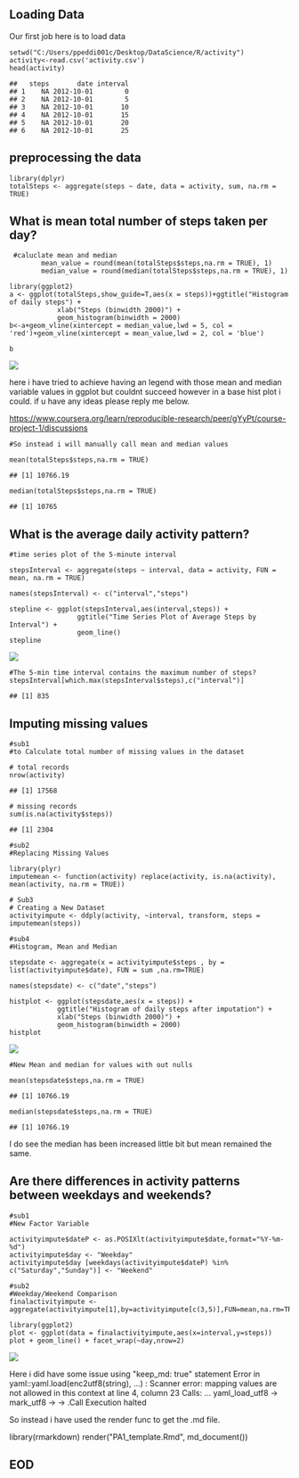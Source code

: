 Loading Data
------------

Our first job here is to load data

    setwd("C:/Users/ppeddi001c/Desktop/DataScience/R/activity")
    activity<-read.csv('activity.csv')
    head(activity)

    ##   steps       date interval
    ## 1    NA 2012-10-01        0
    ## 2    NA 2012-10-01        5
    ## 3    NA 2012-10-01       10
    ## 4    NA 2012-10-01       15
    ## 5    NA 2012-10-01       20
    ## 6    NA 2012-10-01       25

preprocessing the data
----------------------

    library(dplyr)
    totalSteps <- aggregate(steps ~ date, data = activity, sum, na.rm = TRUE)

What is mean total number of steps taken per day?
-------------------------------------------------

     #caluclate mean and median
            mean_value = round(mean(totalSteps$steps,na.rm = TRUE), 1)
            median_value = round(median(totalSteps$steps,na.rm = TRUE), 1)

    library(ggplot2)
    a <- ggplot(totalSteps,show_guide=T,aes(x = steps))+ggtitle("Histogram of daily steps") +
                xlab("Steps (binwidth 2000)") +
                geom_histogram(binwidth = 2000)
    b<-a+geom_vline(xintercept = median_value,lwd = 5, col = 'red')+geom_vline(xintercept = mean_value,lwd = 2, col = 'blue')

    b

![](instructions_fig/unnamed-chunk-3-1.png)

here i have tried to achieve having an legend with those mean and median
variable values in ggplot but couldnt succeed however in a base hist
plot i could. if u have any ideas please reply me below.

<https://www.coursera.org/learn/reproducible-research/peer/gYyPt/course-project-1/discussions>

    #So instead i will manually call mean and median values

    mean(totalSteps$steps,na.rm = TRUE)

    ## [1] 10766.19

    median(totalSteps$steps,na.rm = TRUE)

    ## [1] 10765

What is the average daily activity pattern?
-------------------------------------------

    #time series plot of the 5-minute interval 

    stepsInterval <- aggregate(steps ~ interval, data = activity, FUN = mean, na.rm = TRUE)

    names(stepsInterval) <- c("interval","steps")

    stepline <- ggplot(stepsInterval,aes(interval,steps)) +
                     ggtitle("Time Series Plot of Average Steps by Interval") +
                     geom_line()
    stepline  

![](instructions_fig/unnamed-chunk-5-1.png)

    #The 5-min time interval contains the maximum number of steps?
    stepsInterval[which.max(stepsInterval$steps),c("interval")]

    ## [1] 835

Imputing missing values
-----------------------

    #sub1 
    #to Calculate total number of missing values in the dataset 

    # total records
    nrow(activity)

    ## [1] 17568

    # missing records
    sum(is.na(activity$steps))

    ## [1] 2304

    #sub2
    #Replacing Missing Values 

    library(plyr)
    imputemean <- function(activity) replace(activity, is.na(activity), mean(activity, na.rm = TRUE))

    # Sub3
    # Creating a New Dataset
    activityimpute <- ddply(activity, ~interval, transform, steps = imputemean(steps))

    #sub4
    #Histogram, Mean and Median

    stepsdate <- aggregate(x = activityimpute$steps , by = list(activityimpute$date), FUN = sum ,na.rm=TRUE)

    names(stepsdate) <- c("date","steps")

    histplot <- ggplot(stepsdate,aes(x = steps)) +
                ggtitle("Histogram of daily steps after imputation") +
                xlab("Steps (binwidth 2000)") +
                geom_histogram(binwidth = 2000)
    histplot 

![](instructions_fig/unnamed-chunk-10-1.png)

    #New Mean and median for values with out nulls

    mean(stepsdate$steps,na.rm = TRUE)

    ## [1] 10766.19

    median(stepsdate$steps,na.rm = TRUE)

    ## [1] 10766.19

I do see the median has been increased little bit but mean remained the
same.

Are there differences in activity patterns between weekdays and weekends?
-------------------------------------------------------------------------

    #sub1
    #New Factor Variable

    activityimpute$dateP <- as.POSIXlt(activityimpute$date,format="%Y-%m-%d")
    activityimpute$day <- "Weekday"
    activityimpute$day [weekdays(activityimpute$dateP) %in% c("Saturday","Sunday")] <- "Weekend"

    #sub2
    #Weekday/Weekend Comparison
    finalactivityimpute <- aggregate(activityimpute[1],by=activityimpute[c(3,5)],FUN=mean,na.rm=TRUE)

    library(ggplot2)
    plot <- ggplot(data = finalactivityimpute,aes(x=interval,y=steps))
    plot + geom_line() + facet_wrap(~day,nrow=2)

![](instructions_fig/unnamed-chunk-13-1.png)

Here i did have some issue using "keep\_md: true" statement Error in
yaml::yaml.load(enc2utf8(string), ...) : Scanner error: mapping values
are not allowed in this context at line 4, column 23 Calls: <Anonymous>
... yaml\_load\_utf8 -&gt; mark\_utf8 -&gt; <Anonymous> -&gt; .Call
Execution halted

So instead i have used the render func to get the .md file.

library(rmarkdown) render("PA1\_template.Rmd", md\_document())

EOD
---
